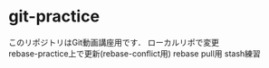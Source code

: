 # git-practice
このリポジトリはGit動画講座用です．
ローカルリポで変更  
rebase-practice上で更新(rebase-conflict用)
rebase pull用
stash練習
